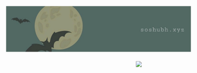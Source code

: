 # [![Shubhanshu Singh header](https://raw.githubusercontent.com/soshubh/soshubh/icon/1634617602365.jpg)](https://soshubh.xyz)

<p>
  <a href="https://waylonwalker.com/1634617602365.jpg"><img width="150" align='right' src="https://waylonwalker.com/1634617602365.jpg"></a>
</p>

